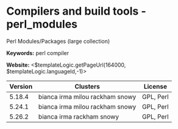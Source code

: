 # Compilers and build tools - perl_modules

Perl Modules/Packages (large collection)

**Keywords:** perl compiler

**Website:** <$templateLogic.getPageUrl(164000, $templateLogic.languageId,-1)>

| Version | Clusters | License |
| ------- | -------- | ------- |
| 5.18.4 | bianca irma milou rackham snowy | GPL, Perl |
| 5.24.1 | bianca irma milou rackham snowy | GPL, Perl |
| 5.26.2 | bianca irma rackham snowy | GPL, Perl |
